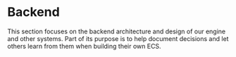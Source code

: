 # Backend

This section focuses on the backend architecture and design of our engine and other systems. Part of its purpose is to help document decisions and let others learn from them when building their own ECS.

